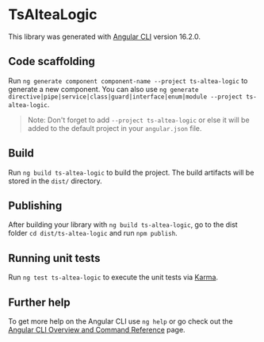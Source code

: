 # TsAlteaLogic

This library was generated with [Angular CLI](https://github.com/angular/angular-cli) version 16.2.0.

## Code scaffolding

Run `ng generate component component-name --project ts-altea-logic` to generate a new component. You can also use `ng generate directive|pipe|service|class|guard|interface|enum|module --project ts-altea-logic`.
> Note: Don't forget to add `--project ts-altea-logic` or else it will be added to the default project in your `angular.json` file. 

## Build

Run `ng build ts-altea-logic` to build the project. The build artifacts will be stored in the `dist/` directory.

## Publishing

After building your library with `ng build ts-altea-logic`, go to the dist folder `cd dist/ts-altea-logic` and run `npm publish`.

## Running unit tests

Run `ng test ts-altea-logic` to execute the unit tests via [Karma](https://karma-runner.github.io).

## Further help

To get more help on the Angular CLI use `ng help` or go check out the [Angular CLI Overview and Command Reference](https://angular.io/cli) page.
